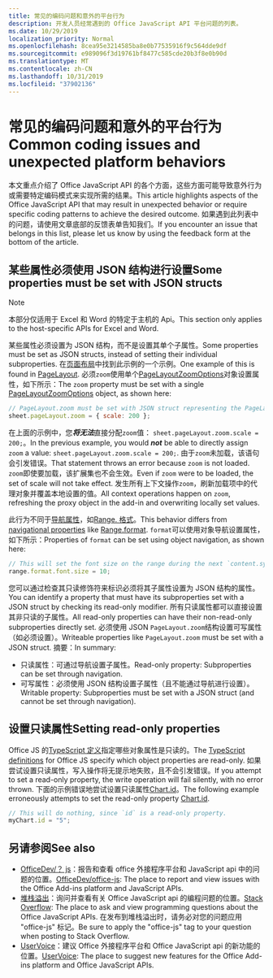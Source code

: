 ```yaml
---
title: 常见的编码问题和意外的平台行为
description: 开发人员经常遇到的 Office JavaScript API 平台问题的列表。
ms.date: 10/29/2019
localization_priority: Normal
ms.openlocfilehash: 8cea95e3214585ba8e0b77535916f9c564dde9df
ms.sourcegitcommit: e989096f3d19761bf8477c585cde20b3f8e0b90d
ms.translationtype: MT
ms.contentlocale: zh-CN
ms.lasthandoff: 10/31/2019
ms.locfileid: "37902136"
---
```

# <a name="common-coding-issues-and-unexpected-platform-behaviors"></a><span data-ttu-id="b4864-103">常见的编码问题和意外的平台行为</span><span class="sxs-lookup"><span data-stu-id="b4864-103">Common coding issues and unexpected platform behaviors</span></span>

<span data-ttu-id="b4864-104">本文重点介绍了 Office JavaScript API 的各个方面，这些方面可能导致意外行为或需要特定编码模式来实现所需的结果。</span><span class="sxs-lookup"><span data-stu-id="b4864-104">This article highlights aspects of the Office JavaScript API that may result in unexpected behavior or require specific coding patterns to achieve the desired outcome.</span></span> <span data-ttu-id="b4864-105">如果遇到此列表中的问题，请使用文章底部的反馈表单告知我们。</span><span class="sxs-lookup"><span data-stu-id="b4864-105">If you encounter an issue that belongs in this list, please let us know by using the feedback form at the bottom of the article.</span></span>

## <a name="some-properties-must-be-set-with-json-structs"></a><span data-ttu-id="b4864-106">某些属性必须使用 JSON 结构进行设置</span><span class="sxs-lookup"><span data-stu-id="b4864-106">Some properties must be set with JSON structs</span></span>

> [!NOTE]
> <span data-ttu-id="b4864-107">本部分仅适用于 Excel 和 Word 的特定于主机的 Api。</span><span class="sxs-lookup"><span data-stu-id="b4864-107">This section only applies to the host-specific APIs for Excel and Word.</span></span>

<span data-ttu-id="b4864-108">某些属性必须设置为 JSON 结构，而不是设置其单个子属性。</span><span class="sxs-lookup"><span data-stu-id="b4864-108">Some properties must be set as JSON structs, instead of setting their individual subproperties.</span></span> <span data-ttu-id="b4864-109">在[页面布局](/javascript/api/excel/excel.pagelayout)中找到此示例的一个示例。</span><span class="sxs-lookup"><span data-stu-id="b4864-109">One example of this is found in [PageLayout](/javascript/api/excel/excel.pagelayout).</span></span> <span data-ttu-id="b4864-110">必须`zoom`使用单个[PageLayoutZoomOptions](/javascript/api/excel/excel.pagelayoutzoomoptions)对象设置属性，如下所示：</span><span class="sxs-lookup"><span data-stu-id="b4864-110">The `zoom` property must be set with a single [PageLayoutZoomOptions](/javascript/api/excel/excel.pagelayoutzoomoptions) object, as shown here:</span></span>

```js
// PageLayout.zoom must be set with JSON struct representing the PageLayoutZoomOptions object.
sheet.pageLayout.zoom = { scale: 200 };
```

<span data-ttu-id="b4864-111">在上面的示例中，您***将无法***直接分配`zoom`值： `sheet.pageLayout.zoom.scale = 200;`。</span><span class="sxs-lookup"><span data-stu-id="b4864-111">In the previous example, you would ***not*** be able to directly assign `zoom` a value: `sheet.pageLayout.zoom.scale = 200;`.</span></span> <span data-ttu-id="b4864-112">由于`zoom`未加载，该语句会引发错误。</span><span class="sxs-lookup"><span data-stu-id="b4864-112">That statement throws an error because `zoom` is not loaded.</span></span> <span data-ttu-id="b4864-113">`zoom`即使要加载，该扩展集也不会生效。</span><span class="sxs-lookup"><span data-stu-id="b4864-113">Even if `zoom` were to be loaded, the set of scale will not take effect.</span></span> <span data-ttu-id="b4864-114">发生所有上下文操作`zoom`，刷新加载项中的代理对象并覆盖本地设置的值。</span><span class="sxs-lookup"><span data-stu-id="b4864-114">All context operations happen on `zoom`, refreshing the proxy object in the add-in and overwriting locally set values.</span></span>

<span data-ttu-id="b4864-115">此行为不同于[导航属性](../excel/excel-add-ins-advanced-concepts.md#scalar-and-navigation-properties)，如[Range. 格式](/javascript/api/excel/excel.range#format)。</span><span class="sxs-lookup"><span data-stu-id="b4864-115">This behavior differs from [navigational properties](../excel/excel-add-ins-advanced-concepts.md#scalar-and-navigation-properties) like [Range.format](/javascript/api/excel/excel.range#format).</span></span> <span data-ttu-id="b4864-116">`format`可以使用对象导航设置属性，如下所示：</span><span class="sxs-lookup"><span data-stu-id="b4864-116">Properties of `format` can be set using object navigation, as shown here:</span></span>

```js
// This will set the font size on the range during the next `content.sync()`.
range.format.font.size = 10;
```

<span data-ttu-id="b4864-117">您可以通过检查其只读修饰符来标识必须将其子属性设置为 JSON 结构的属性。</span><span class="sxs-lookup"><span data-stu-id="b4864-117">You can identify a property that must have its subproperties set with a JSON struct by checking its read-only modifier.</span></span> <span data-ttu-id="b4864-118">所有只读属性都可以直接设置其非只读的子属性。</span><span class="sxs-lookup"><span data-stu-id="b4864-118">All read-only properties can have their non-read-only subproperties directly set.</span></span> <span data-ttu-id="b4864-119">必须使用 JSON `PageLayout.zoom`结构设置可写属性（如必须设置）。</span><span class="sxs-lookup"><span data-stu-id="b4864-119">Writeable properties like `PageLayout.zoom` must be set with a JSON struct.</span></span> <span data-ttu-id="b4864-120">摘要：</span><span class="sxs-lookup"><span data-stu-id="b4864-120">In summary:</span></span>

- <span data-ttu-id="b4864-121">只读属性：可通过导航设置子属性。</span><span class="sxs-lookup"><span data-stu-id="b4864-121">Read-only property: Subproperties can be set through navigation.</span></span>
- <span data-ttu-id="b4864-122">可写属性：必须使用 JSON 结构设置子属性（且不能通过导航进行设置）。</span><span class="sxs-lookup"><span data-stu-id="b4864-122">Writable property: Subproperties must be set with a JSON struct (and cannot be set through navigation).</span></span>

## <a name="setting-read-only-properties"></a><span data-ttu-id="b4864-123">设置只读属性</span><span class="sxs-lookup"><span data-stu-id="b4864-123">Setting read-only properties</span></span>

<span data-ttu-id="b4864-124">Office JS 的[TypeScript 定义](/referencing-the-javascript-api-for-office-library-from-its-cdn.md)指定哪些对象属性是只读的。</span><span class="sxs-lookup"><span data-stu-id="b4864-124">The [TypeScript definitions](/referencing-the-javascript-api-for-office-library-from-its-cdn.md) for Office JS specify which object properties are read-only.</span></span> <span data-ttu-id="b4864-125">如果尝试设置只读属性，写入操作将无提示地失败，且不会引发错误。</span><span class="sxs-lookup"><span data-stu-id="b4864-125">If you attempt to set a read-only property, the write operation will fail silently, with no error thrown.</span></span> <span data-ttu-id="b4864-126">下面的示例错误地尝试设置只读属性[Chart.id](/javascript/api/excel/excel.chart#id)。</span><span class="sxs-lookup"><span data-stu-id="b4864-126">The following example erroneously attempts to set the read-only property [Chart.id](/javascript/api/excel/excel.chart#id).</span></span>

```js
// This will do nothing, since `id` is a read-only property.
myChart.id = "5";
```

## <a name="see-also"></a><span data-ttu-id="b4864-127">另请参阅</span><span class="sxs-lookup"><span data-stu-id="b4864-127">See also</span></span>

- <span data-ttu-id="b4864-128">[OfficeDev/？ js](https://github.com/OfficeDev/office-js/issues)：报告和查看 office 外接程序平台和 JavaScript api 中的问题的位置。</span><span class="sxs-lookup"><span data-stu-id="b4864-128">[OfficeDev/office-js](https://github.com/OfficeDev/office-js/issues): The place to report and view issues with the Office Add-ins platform and JavaScript APIs.</span></span>
- <span data-ttu-id="b4864-129">[堆栈溢出](https://stackoverflow.com/questions/tagged/office-js)：询问并查看有关 Office JavaScript api 的编程问题的位置。</span><span class="sxs-lookup"><span data-stu-id="b4864-129">[Stack Overflow](https://stackoverflow.com/questions/tagged/office-js): The place to ask and view programming questions about the Office JavaScript APIs.</span></span> <span data-ttu-id="b4864-130">在发布到堆栈溢出时，请务必对您的问题应用 "office-js" 标记。</span><span class="sxs-lookup"><span data-stu-id="b4864-130">Be sure to apply the "office-js" tag to your question when posting to Stack Overflow.</span></span>
- <span data-ttu-id="b4864-131">[UserVoice](https://officespdev.uservoice.com/)：建议 Office 外接程序平台和 Office JavaScript api 的新功能的位置。</span><span class="sxs-lookup"><span data-stu-id="b4864-131">[UserVoice](https://officespdev.uservoice.com/): The place to suggest new features for the Office Add-ins platform and Office JavaScript APIs.</span></span>
